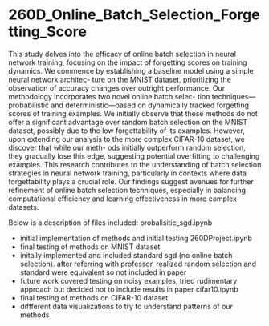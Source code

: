 ﻿# 260D_Online_Batch_Selection_Forgetting_Score
This study delves into the efficacy of online batch selection in neural network
training, focusing on the impact of forgetting scores on training dynamics. We
commence by establishing a baseline model using a simple neural network architec-
ture on the MNIST dataset, prioritizing the observation of accuracy changes over
outright performance. Our methodology incorporates two novel online batch selec-
tion techniques—probabilistic and deterministic—based on dynamically tracked
forgetting scores of training examples. We initially observe that these methods do
not offer a significant advantage over random batch selection on the MNIST dataset,
possibly due to the low forgettability of its examples. However, upon extending our
analysis to the more complex CIFAR-10 dataset, we discover that while our meth-
ods initially outperform random selection, they gradually lose this edge, suggesting
potential overfitting to challenging examples. This research contributes to the
understanding of batch selection strategies in neural network training, particularly
in contexts where data forgettability plays a crucial role. Our findings suggest
avenues for further refinement of online batch selection techniques, especially in
balancing computational efficiency and learning effectiveness in more complex
datasets.

Below is a description of files included:
probalisitic_sgd.ipynb
- initial implementation of methods and initial testing
260DProject.ipynb
- final testing of methods on MNIST dataset
- initally implemented and included standard sgd (no online batch selection). after
  referring with professor, realized random selection and standard were equivalent
  so not included in paper
- future work covered testing on noisy examples, tried rudimentary approach but
  decided not to include results in paper
cifar10.ipynb
- final testing of methods on CIFAR-10 dataset
- diffferent data visualizations to try to understand patterns of our methods

